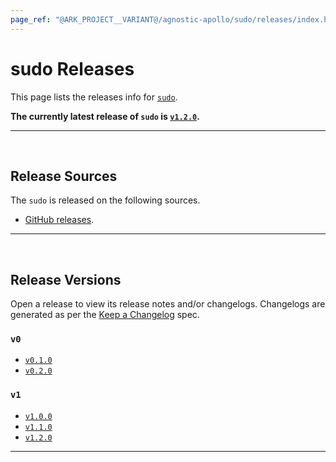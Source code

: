 ```yaml
---
page_ref: "@ARK_PROJECT__VARIANT@/agnostic-apollo/sudo/releases/index.html"
---
```


# sudo Releases

This page lists the releases info for [`sudo`](https://github.com/agnostic-apollo/sudo).

**The currently latest release of `sudo` is [`v1.2.0`](1/v1.2.0.md).**

---

&nbsp;





## Release Sources

The `sudo` is released on the following sources.

- [GitHub releases](https://github.com/agnostic-apollo/sudo/releases).

---

&nbsp;





## Release Versions

Open a release to view its release notes and/or changelogs. Changelogs are generated as per the [Keep a Changelog](https://github.com/olivierlacan/keep-a-changelog) spec.

### `v0`

- [`v0.1.0`](0/v0.1.0.md)
- [`v0.2.0`](0/v0.2.0.md)

### `v1`

- [`v1.0.0`](1/v1.0.0.md)
- [`v1.1.0`](1/v1.1.0.md)
- [`v1.2.0`](1/v1.2.0.md)

---

&nbsp;
